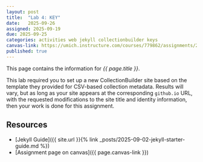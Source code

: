 ```yaml
---
layout: post
title:  "Lab 4: KEY"
date:   2025-09-26
assigned: 2025-09-19
due: 2025-09-25
categories: activities web jekyll collectionbuilder keys
canvas-link: https://umich.instructure.com/courses/779862/assignments/2877254
published: true
---
```


This page contains the information for *{{ page.title }}*.

This lab required you to set up a new CollectionBuilder site based on
the template they provided for CSV-based collection metadata.
Results will vary, but as long as your site appears at the corresponding `github.io`
URL, with the requested modifications to the site title and identity information,
then your work is done for this assignment.

## Resources

* [Jekyll Guide]({{ site.url }}{% link _posts/2025-09-02-jekyll-starter-guide.md %})
* [Assignment page on canvas]({{ page.canvas-link }})
